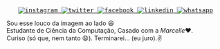 <samp>
  <br/>
  <p align="center">
    <a href="https://www.instagram.com/juliojc121/" target="_blank">
      <img alt="instagram" src="https://img.shields.io/badge/-Instagram-ff2b8e?style=flat-square&logo=Instagram&logoColor=white"/>
    </a>
    <a href="https://www.twitter.com/ojcesar12/" target="_blank">
      <img alt="twitter" src="https://img.shields.io/badge/-Twitter-9cf?style=flat-square&logo=Twitter&logoColor=white"/>
    </a>
    <a href="https://www.facebook.com/juliojc12/" target="_blank">
      <img alt="facebook" src="https://img.shields.io/badge/-Facebook-blue?style=flat-square&logo=Facebook&logoColor=white"/>
    </a>
    <a href="https://www.linkedin.com/in/julio-cesar-da-silva-0a2429124/" target="_blank">
      <img alt="linkedin" src="https://img.shields.io/badge/-Linkedin-blue?style=flat-square&logo=Linkedin&logoColor=white"/>
    </a>
    <a href="https://api.whatsapp.com/send?phone5521980312077" target="_blank">
      <img alt="whatsapp" src="https://img.shields.io/badge/-Whatsapp-brightgreen?style=flat-square&logo=Whatsapp&logoColor=white"/>
    </a>
  </p>
</samp>

  Sou esse louco da imagem ao lado :smiley:<br/>
  Estudante de Ciência da Computação, Casado com a *Marcelle*:heart:.<br/>Curiso (só que, nem tanto :weary:). Terminarei... (eu juro).:v: